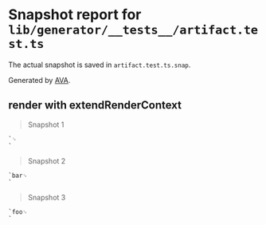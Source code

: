 # Snapshot report for `lib/generator/__tests__/artifact.test.ts`

The actual snapshot is saved in `artifact.test.ts.snap`.

Generated by [AVA](https://avajs.dev).

## render with extendRenderContext

> Snapshot 1

    `␊
    `

> Snapshot 2

    `bar␊
    `

> Snapshot 3

    `foo␊
    `
